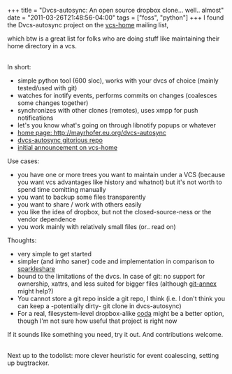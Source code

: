 +++
title = "Dvcs-autosync: An open source dropbox clone... well.. almost"
date = "2011-03-26T21:48:56-04:00"
tags = ["foss", "python"]
+++
I found the Dvcs-autosync project on the <a href="http://lists.madduck.net/listinfo/vcs-home">vcs-home</a> mailing list,

which btw is a great list for folks who are doing stuff like maintaining their home directory in a vcs.

<br/>In short:

<ul>

<li>simple python tool (600 sloc), works with your dvcs of choice (mainly tested/used with git)</li>

<li>watches for inotify events, performs commits on changes (coalesces some changes together)</li>

<li>synchronizes with other clones (remotes), uses xmpp for push notifications</li>

<li>let's you know what's going on through libnotify popups or whatever</li>

<li><a href="http://mayrhofer.eu.org/dvcs-autosync">home page: http://mayrhofer.eu.org/dvcs-autosync</a></li>

<li><a href="http://gitorious.org/dvcs-autosync/dvcs-autosync">dvcs-autosync gitorious repo</a></li>

<li><a href="http://lists.madduck.net/pipermail/vcs-home/2011-March/000314.html">initial announcement on vcs-home</a></li>

</ul>

Use cases:

<!--more-->

<ul>

<li>you have one or more trees you want to maintain under a VCS (because you want vcs advantages like history and whatnot) but it's not worth to spend time comitting manually</li>

<li>you want to backup some files transparently</li>

<li>you want to share / work with others easily</li>

<li>you like the idea of dropbox, but not the closed-source-ness or the vendor dependence</li>

<li>you work mainly with relatively small files (or.. read on)</li>

</ul>

Thoughts:

<ul>

<li>very simple to get started</li>

<li>simpler (and imho saner) code and implementation in comparison to <a href="http://sparkleshare.org/">sparkleshare</a></li>

<li>bound to the limitations of the dvcs. In case of git: no support for ownership, xattrs, and less suited for bigger files (although <a href="http://git-annex.branchable.com/">git-annex</a> might help?)</li>

<li>You cannot store a git repo inside a git repo, I think (i.e. I don't think you can keep a -potentially dirty- git clone in dvcs-autosync)</li>

<li>For a real, filesystem-level dropbox-alike <a href="http://www.coda.cs.cmu.edu/">coda</a> might be a better option, though I'm not sure how useful that project is right now</li>

</ul>



If it sounds like something you need, try it out.  And contributions welcome.

<br/>Next up to the todolist: more clever heuristic for event coalescing, setting up bugtracker.


